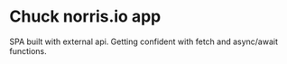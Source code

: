 # Chuck norris.io app

SPA built with external api. Getting confident with fetch and async/await functions.

